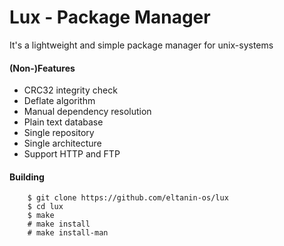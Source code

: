 # Lux - Package Manager

It's a lightweight and simple package manager for unix-systems

#### (Non-)Features
* CRC32 integrity check
* Deflate algorithm
* Manual dependency resolution
* Plain text database
* Single repository
* Single architecture
* Support HTTP and FTP

#### Building
```
	$ git clone https://github.com/eltanin-os/lux
	$ cd lux
	$ make
	# make install
	# make install-man
```
